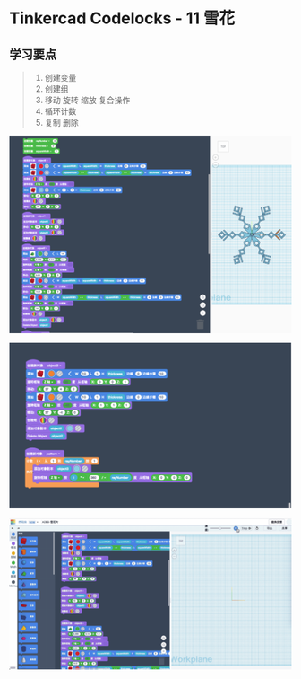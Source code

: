 # Tinkercad Codelocks - 11 雪花

## 学习要点
 
> 1. 创建变量  
> 2. 创建组  
> 3. 移动 旋转 缩放 复合操作  
> 4. 循环计数
> 5. 复制 删除  

![](images/A08B-2.png)

![](images/A08B-3.png)

![](images/A08B-gif.gif)
